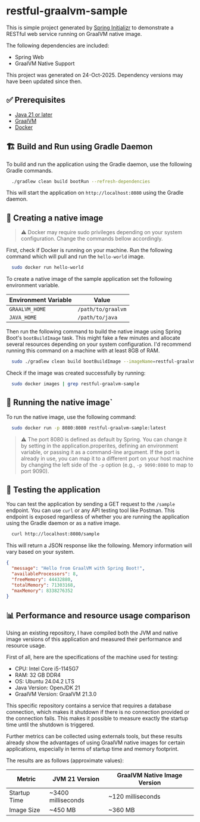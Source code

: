 # restful-graalvm-sample

This is simple project generated by [Spring Initializr](https://start.spring.io/) to demonstrate a RESTful web service running on GraalVM native image.

The following dependencies are included:

- Spring Web
- GraalVM Native Support

This project was generated on 24-Oct-2025. Dependency versions may have been updated since then.

## ✅ Prerequisites

- [Java 21 or later](https://jdk.java.net/archive/)
- [GraalVM](https://www.graalvm.org/downloads/)
- [Docker](https://www.docker.com/get-started/)

## 🏗️ Build and Run using Gradle Daemon

To build and run the application using the Gradle daemon, use the following Gradle commands.

```bash
  ./gradlew clean build bootRun --refresh-dependencies
```

This will start the application on `http://localhost:8080` using the Gradle daemon.

## 🐋 Creating a native image 

> ⚠️ Docker may require sudo privileges depending on your system configuration. Change the commands bellow accordingly.

First, check if Docker is running on your machine. Run the following command which will pull and run the `hello-world` image.

```bash
  sudo docker run hello-world
```

To create a native image of the sample application set the following environment variable.

| Environment Variable | Value              |
|----------------------|--------------------|
| `GRAALVM_HOME`       | `/path/to/graalvm` |
 | `JAVA_HOME`        | `/path/to/java`    |

Then run the following command to build the native image using Spring Boot's `bootBuildImage` task. This might fake a few minutes and allocate several resources depending on your system configuration. I'd recommend running this command on a machine with at least 8GB of RAM.

```bash
  sudo ./gradlew clean build bootBuildImage --imageName=restful-graalvm-sample --refresh-dependencies
```

Check if the image was created successfully by running:

```bash
  sudo docker images | grep restful-graalvm-sample
```

## 🚀 Running the native image`

To run the native image, use the following command:

```bash
  sudo docker run -p 8080:8080 restful-graalvm-sample:latest
```

> ⚠️ The port 8080 is defined as default by Spring. You can change it by setting in the application.properites, defining an environment variable, or passing it as a command-line argument.
> If the port is already in use, you can map it to a different port on your host machine by changing the left side of the `-p` option (e.g., `-p 9090:8080` to map to port 9090).

## 🧪 Testing the application

You can test the application by sending a GET request to the `/sample` endpoint. You can use `curl` or any API testing tool like Postman.
This endpoint is exposed regardless of whether you are running the application using the Gradle daemon or as a native image.

```bash
  curl http://localhost:8080/sample
```

This will return a JSON response like the following. Memory information will vary based on your system.

```json
{
  "message": "Hello from GraalVM with Spring Boot!",
  "availableProcessors": 8,
  "freeMemory": 44432880,
  "totalMemory": 71303168,
  "maxMemory": 8338276352
}
```

## 📊 Performance and resource usage comparison

Using an existing repository, I have compiled both the JVM and native image versions of this application and measured their performance and resource usage.

First of all, here are the specifications of the machine used for testing:

- CPU: Intel Core i5-1145G7
- RAM: 32 GB DDR4
- OS: Ubuntu 24.04.2 LTS
- Java Version: OpenJDK 21
- GraalVM Version: GraalVM 21.3.0

This specific repository contains a service that requires a database connection, which makes it shutdown if there is no connection provided or the connection fails. This makes it possible to measure exactly the startup time until the shutdown is triggered.

Further metrics can be collected using externals tools, but these results already show the advantages of using GraalVM native images for certain applications, especially in terms of startup time and memory footprint.

The results are as follows (approximate values):

| Metric       | JVM 21 Version     | GraalVM Native Image Version |
|--------------|--------------------|------------------------------|
| Startup Time | ~3400 milliseconds | ~120 milliseconds            |
| Image Size   | ~450 MB            | ~360 MB                      |

